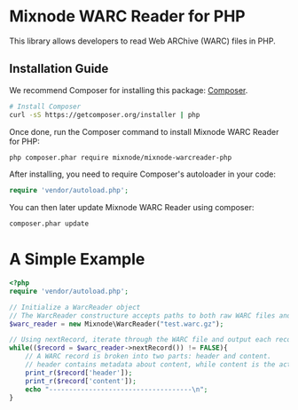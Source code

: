 # Mixnode WARC Reader for PHP
This library allows developers to read Web ARChive (WARC) files in PHP.

## Installation Guide

We recommend Composer for installing this package:
[Composer](http://getcomposer.org).

```bash
# Install Composer
curl -sS https://getcomposer.org/installer | php
```

Once done, run the Composer command to install Mixnode WARC Reader for PHP:

```bash
php composer.phar require mixnode/mixnode-warcreader-php
```

After installing, you need to require Composer's autoloader in your code:

```php
require 'vendor/autoload.php';
```

You can then later update Mixnode WARC Reader using composer:

 ```bash
composer.phar update
 ```

# A Simple Example

```php
<?php
require 'vendor/autoload.php';

// Initialize a WarcReader object 
// The WarcReader constructure accepts paths to both raw WARC files and GZipped WARC files
$warc_reader = new Mixnode\WarcReader("test.warc.gz");

// Using nextRecord, iterate through the WARC file and output each record.
while(($record = $warc_reader->nextRecord()) != FALSE){
	// A WARC record is broken into two parts: header and content.
	// header contains metadata about content, while content is the actual resource captured.
	print_r($record['header']);
	print_r($record['content']);
	echo "------------------------------------\n";
}
```